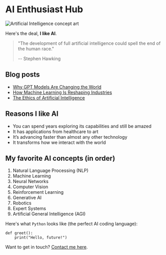 # AI Enthusiast Hub

![Artificial Intelligence concept art](/images/ai.png)

Here's the deal, **I like AI**.

> "The development of full artificial intelligence could spell the end of the human race."
>
> -- Stephen Hawking

## Blog posts

- [Why GPT Models Are Changing the World](/blog/models)
- [How Machine Learning Is Reshaping Industries](/blog/machine)
- [The Ethics of Artificial Intelligence](/blog/ethics)

## Reasons I like AI

- You can spend years exploring its capabilities and still be amazed
- It has applications from healthcare to art
- It’s advancing faster than almost any other technology
- It transforms how we interact with the world

## My favorite AI concepts (in order)

1. Natural Language Processing (NLP)
2. Machine Learning
3. Neural Networks
4. Computer Vision
5. Reinforcement Learning
6. Generative AI
7. Robotics
8. Expert Systems
9. Artificial General Intelligence (AGI)

Here's what `Python` looks like (the perfect AI coding language):

```
def greet():
    print("Hello, future!")
```

Want to get in touch? [Contact me here](/contact).